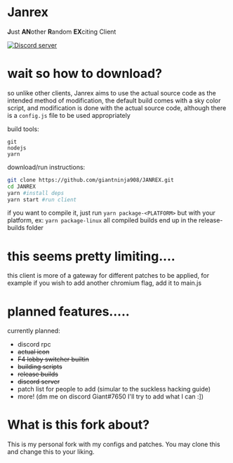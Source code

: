 # Janrex
**J**ust **AN**other **R**andom **EX**citing Client

[![Discord server](https://discordapp.com/api/guilds/858349630881923083/widget.png?style=banner1)](https://discord.gg/UdZvmNeNqq)
 
# wait so how to download?
so unlike other clients, Janrex aims to use the actual source code as the intended method of modification, the default build comes with a sky color script, and modification is done with the actual source code, although there is a `config.js` file to be used appropriately

build tools:
```
git
nodejs
yarn
```
download/run instructions:
```sh
git clone https://github.com/giantninja908/JANREX.git
cd JANREX
yarn #install deps
yarn start #run client
```
if you want to compile it, just run `yarn package-<PLATFORM>` but with your platform, ex: `yarn package-linux`
all compiled builds end up in the release-builds folder

# this seems pretty limiting....
this client is more of a gateway for different patches to be applied, for example if you wish to add another chromium flag, add it to main.js

# planned features.....
currently planned:
- discord rpc
- ~~actual icon~~
- ~~F4 lobby switcher builtin~~
- ~~building scripts~~
- ~~release builds~~
- ~~discord server~~
- patch list for people to add (simular to the suckless hacking guide)
- more! (dm me on discord Giant#7650 I'll try to add what I can :])

# What is this fork about?
This is my personal fork with my configs and patches. You may clone this and change this to your liking.
